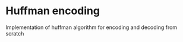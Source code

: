 <h1>Huffman encoding</h1>
Implementation of huffman algorithm for encoding and decoding from scratch